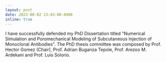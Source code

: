 ```yaml
---
layout: post
date: 2023-08-02 13:43:00-0400
inline: true
---
```


I have successfully defended my PhD Dissertation titled "Numerical Simulation and Poromechanical Modeling of Subcutaneous Injection of Monoclonal Antibodies". The PhD thesis committee was composed by Prof. Hector Gomez (Chair), Prof. Adrian Buganza Tepole, Prof. Arezoo M. Ardekani and Prof. Luis Solorio.
